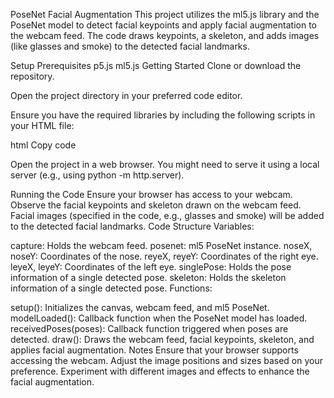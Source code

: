 PoseNet Facial Augmentation
This project utilizes the ml5.js library and the PoseNet model to detect facial keypoints and apply facial augmentation to the webcam feed. The code draws keypoints, a skeleton, and adds images (like glasses and smoke) to the detected facial landmarks.

Setup
Prerequisites
p5.js
ml5.js
Getting Started
Clone or download the repository.

Open the project directory in your preferred code editor.

Ensure you have the required libraries by including the following scripts in your HTML file:

html
Copy code
<script src="https://cdnjs.cloudflare.com/ajax/libs/p5.js/1.4.0/p5.js"></script>
<script src="https://unpkg.com/ml5@0.7.0/dist/ml5.min.js"></script>
Open the project in a web browser. You might need to serve it using a local server (e.g., using python -m http.server).

Running the Code
Ensure your browser has access to your webcam.
Observe the facial keypoints and skeleton drawn on the webcam feed.
Facial images (specified in the code, e.g., glasses and smoke) will be added to the detected facial landmarks.
Code Structure
Variables:

capture: Holds the webcam feed.
posenet: ml5 PoseNet instance.
noseX, noseY: Coordinates of the nose.
reyeX, reyeY: Coordinates of the right eye.
leyeX, leyeY: Coordinates of the left eye.
singlePose: Holds the pose information of a single detected pose.
skeleton: Holds the skeleton information of a single detected pose.
Functions:

setup(): Initializes the canvas, webcam feed, and ml5 PoseNet.
modelLoaded(): Callback function when the PoseNet model has loaded.
receivedPoses(poses): Callback function triggered when poses are detected.
draw(): Draws the webcam feed, facial keypoints, skeleton, and applies facial augmentation.
Notes
Ensure that your browser supports accessing the webcam.
Adjust the image positions and sizes based on your preference.
Experiment with different images and effects to enhance the facial augmentation.